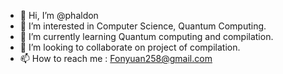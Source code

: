 - 👋 Hi, I’m @phaldon
- 👀 I’m interested in Computer Science, Quantum Computing.
- 🌱 I’m currently learning Quantum computing and compilation.
- 💞️ I’m looking to collaborate on project of compilation.
- 📫 How to reach me : Fonyuan258@gmail.com

<!---
phaldon/phaldon is a ✨ special ✨ repository because its `README.md` (this file) appears on your GitHub profile.
You can click the Preview link to take a look at your changes.
--->
